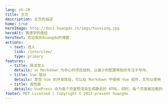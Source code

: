 ```yaml
---
lang: zh-CN
title: 主页
description: 主页的描述
home: true
heroImage: http://docs.huangdx.cn/imgs/touxiang.jpg
heroAlt: 黄德学的面经
heroText: 欢迎来到huangdx的博客
actions:
  - text: 进入
    link: /interview/
    type: primary
features:
  - title: 简洁至上
    details: 以 Markdown 为中心的项目结构，以最少的配置帮助你专注于写作。
  - title: Vue 驱动
    details: 享受 Vue 的开发体验，可以在 Markdown 中使用 Vue 组件，又可以使用 Vue 来开发自定义主题。
  - title: 高性能
    details: VuePress 会为每个页面预渲染生成静态的 HTML，同时，每个页面被加载的时候，将作为 SPA 运行。
footer: MIT Licensed | Copyright © 2022-present huangdx
---
```




